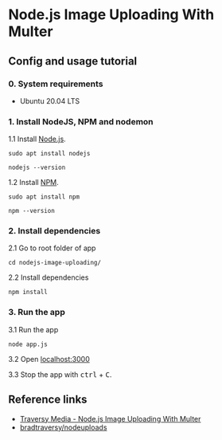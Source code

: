 # Node.js Image Uploading With Multer

## Config and usage tutorial

### 0. System requirements
* Ubuntu 20.04 LTS

### 1. Install NodeJS, NPM and nodemon
1.1 Install [Node.js](https://nodejs.org/en/).
```
sudo apt install nodejs
```
```
nodejs --version
```

1.2 Install [NPM](https://www.npmjs.com/).
```
sudo apt install npm
```
```
npm --version
```

### 2. Install dependencies
2.1 Go to root folder of app
```
cd nodejs-image-uploading/
```

2.2 Install dependencies
```
npm install
```

### 3. Run the app
3.1 Run the app
```
node app.js
```

3.2 Open [localhost:3000](localhost:3000)

3.3 Stop the app with <kbd>ctrl</kbd> + <kbd>C</kbd>.

## Reference links
* [Traversy Media - Node.js Image Uploading With Multer](https://www.youtube.com/watch?v=9Qzmri1WaaE)
* [bradtraversy/nodeuploads](https://github.com/bradtraversy/nodeuploads)